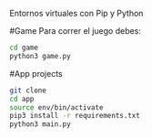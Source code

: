 Entornos virtuales con Pip y Python


#Game
Para correr el juego debes:


``` sh
cd game
python3 game.py
```

#App projects
``` sh 
git clone 
cd app
source env/bin/activate
pip3 install -r requirements.txt
python3 main.py
```